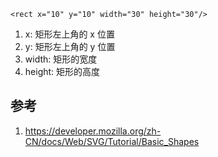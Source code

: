 

`<rect x="10" y="10" width="30" height="30"/>`

1. x: 矩形左上角的 x 位置
2. y: 矩形左上角的 y 位置
3. width: 矩形的宽度
4. height: 矩形的高度








## 参考
1. https://developer.mozilla.org/zh-CN/docs/Web/SVG/Tutorial/Basic_Shapes

















